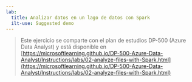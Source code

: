 ```yaml
---
lab:
  title: Analizar datos en un lago de datos con Spark
  ilt-use: Suggested demo
---
```


> Este ejercicio se comparte con el plan de estudios DP-500 (Azure Data Analyst) y está disponible en [https://microsoftlearning.github.io/DP-500-Azure-Data-Analyst/Instructions/labs/02-analyze-files-with-Spark.html](https://microsoftlearning.github.io/DP-500-Azure-Data-Analyst/Instructions/labs/02-analyze-files-with-Spark.html)